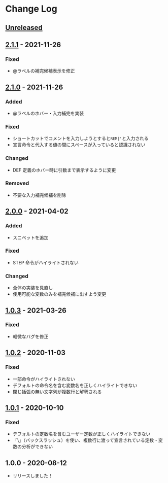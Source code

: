 # Change Log

## [Unreleased]

## [2.1.1] - 2021-11-26

### Fixed

- @ラベルの補完候補表示を修正

## [2.1.0] - 2021-11-26

### Added

- @ラベルのホバー・入力補完を実装

### Fixed

- ショートカットでコメントを入力しようとすると`REM|'`と入力される
- 宣言命令と代入する値の間にスペースが入っていると認識されない

### Changed

- DEF 定義のホバー時に引数まで表示するように変更

### Removed

- 不要な入力補完候補を削除

## [2.0.0] - 2021-04-02

### Added

- スニペットを追加

### Fixed

- STEP 命令がハイライトされない

### Changed

- 全体の実装を見直し
- 使用可能な変数のみを補完候補に出すよう変更

## [1.0.3] - 2021-03-26

### Fixed

- 軽微なバグを修正

## [1.0.2] - 2020-11-03

### Fixed

- 一部命令がハイライトされない
- デフォルトの命令名を含む変数名を正しくハイライトできない
- 閉じ括弧の無い文字列が複数行と解釈される

## [1.0.1] - 2020-10-10

### Fixed

- デフォルトの定数名を含むユーザー定数が正しくハイライトできない
- 「\」（バックスラッシュ）を使い、複数行に渡って宣言されている定数・変数の分析ができない

## 1.0.0 - 2020-08-12

- リリースしました！

[unreleased]: https://github.com/arrow2nd/sb4-extension/compare/v2.1.1...HEAD
[2.1.1]: https://github.com/arrow2nd/sb4-extension/compare/v2.1.0...v2.1.1
[2.1.0]: https://github.com/arrow2nd/sb4-extension/compare/v2.0.0...v2.1.0
[2.0.0]: https://github.com/arrow2nd/sb4-extension/compare/v1.0.3...v2.0.0
[1.0.3]: https://github.com/arrow2nd/sb4-extension/compare/v1.0.2...v1.0.3
[1.0.2]: https://github.com/arrow2nd/sb4-extension/compare/v1.0.1...v1.0.2
[1.0.1]: https://github.com/arrow2nd/sb4-extension/compare/v1.0.0...v1.0.1

